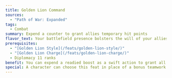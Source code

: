 ```yaml
---
title: Golden Lion Command
sources:
  - "Path of War: Expanded"
tags:
  - Combat
summary: Expend a counter to grant allies temporary hit points
flavor_text: Your battlefield presence bolsters the will of your allies.
prerequisites:
  - "[Golden Lion Style](/feats/golden-lion-style/)"
  - "[Golden Lion Charge](/feats/golden-lion-charge/)"
  - Diplomacy 11 ranks
benefit: You can expend a readied boost as a swift action to grant all allies within 30 feet 5 temporary hit points each time you make an attack this round. These temporary hit points stack with themselves and last for one round.
special: A character can choose this feat in place of a bonus teamwork feat they would gain.
---
```


